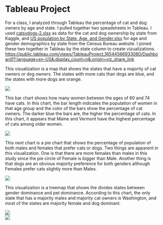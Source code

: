 # Tableau Project
For a class, I analyzed through Tableau the percentage of cat and dog owners by age and state. I pulled together two speadsheets in Tableau. I used [catsvdogs-2.xlsx](https://github.com/knaj88/Portfolio/files/8840625/catsvdogs-2.xlsx) as data for the cat and dog ownership by state from Kaggle, and [US population by State, Age, and Gender.xlsx](https://github.com/knaj88/Portfolio/files/8840630/US.population.by.State.Age.and.Gender.xlsx) for age and gender demographics by state from the Census Bureau website. 
I joined these two together in Tableau by the state column to create vizualizations. 
https://public.tableau.com/views/TableauProject_16544566933080/Dashboard1?:language=en-US&:display_count=n&:origin=viz_share_link

This visualization is a map that shows the states that have a majority of cat owners or dog owners. The states with more cats than dogs are blue, and the states with more dogs are orange.
<div class='tableauPlaceholder' id='viz1654459392662' style='position: relative'><noscript><a href='#'><img alt=' ' src='https:&#47;&#47;public.tableau.com&#47;static&#47;images&#47;Ta&#47;TableauProject_16544566933080&#47;PetDominanceMap&#47;1_rss.png' style='border: none' /></a></noscript><object class='tableauViz'  style='display:none;'><param name='host_url' value='https%3A%2F%2Fpublic.tableau.com%2F' /> <param name='embed_code_version' value='3' /> <param name='path' value='views&#47;TableauProject_16544566933080&#47;PetDominanceMap?:language=en-US&amp;:embed=true' /> <param name='toolbar' value='yes' /><param name='static_image' value='https:&#47;&#47;public.tableau.com&#47;static&#47;images&#47;Ta&#47;TableauProject_16544566933080&#47;PetDominanceMap&#47;1.png' /> <param name='animate_transition' value='yes' /><param name='display_static_image' value='yes' /><param name='display_spinner' value='yes' /><param name='display_overlay' value='yes' /><param name='display_count' value='yes' /><param name='language' value='en-US' /></object></div>                <script type='text/javascript'>                    var divElement = document.getElementById('viz1654459392662');                    var vizElement = divElement.getElementsByTagName('object')[0];                    vizElement.style.width='100%';vizElement.style.height=(divElement.offsetWidth*0.75)+'px';                    var scriptElement = document.createElement('script');                    scriptElement.src = 'https://public.tableau.com/javascripts/api/viz_v1.js';                    vizElement.parentNode.insertBefore(scriptElement, vizElement);                </script> 

This bar chart shows how many women between the ages of 60 and 74 have cats. In this chart, the bar length indicates the population of women in that age group and the color of the bars show the percentage of cat owners. The darker blue the bars are, the higher the percentage of cats. In this chart, it appears that Maine and Vermont have the highest percentage of cats among older women. 
<div class='tableauPlaceholder' id='viz1654459440999' style='position: relative'><noscript><a href='#'><img alt=' ' src='https:&#47;&#47;public.tableau.com&#47;static&#47;images&#47;Ta&#47;TableauProject_16544566933080&#47;BarChart&#47;1_rss.png' style='border: none' /></a></noscript><object class='tableauViz'  style='display:none;'><param name='host_url' value='https%3A%2F%2Fpublic.tableau.com%2F' /> <param name='embed_code_version' value='3' /> <param name='path' value='views&#47;TableauProject_16544566933080&#47;BarChart?:language=en-US&amp;:embed=true' /> <param name='toolbar' value='yes' /><param name='static_image' value='https:&#47;&#47;public.tableau.com&#47;static&#47;images&#47;Ta&#47;TableauProject_16544566933080&#47;BarChart&#47;1.png' /> <param name='animate_transition' value='yes' /><param name='display_static_image' value='yes' /><param name='display_spinner' value='yes' /><param name='display_overlay' value='yes' /><param name='display_count' value='yes' /><param name='language' value='en-US' /></object></div>                <script type='text/javascript'>                    var divElement = document.getElementById('viz1654459440999');                    var vizElement = divElement.getElementsByTagName('object')[0];                    vizElement.style.width='100%';vizElement.style.height=(divElement.offsetWidth*0.75)+'px';                    var scriptElement = document.createElement('script');                    scriptElement.src = 'https://public.tableau.com/javascripts/api/viz_v1.js';                    vizElement.parentNode.insertBefore(scriptElement, vizElement);                </script>

This next chart is a pie chart that shows the percentage of population of both males and females that prefer cats or dogs. Two things are apparent in this visualization. One is that there are more females than males in this study since the pie circle of Female is bigger than Male. Another thing is that dogs are an obvious majority preference for both genders although Females prefer cats slightly more than Males.
<div class='tableauPlaceholder' id='viz1654459481421' style='position: relative'><noscript><a href='#'><img alt=' ' src='https:&#47;&#47;public.tableau.com&#47;static&#47;images&#47;Ta&#47;TableauProject_16544566933080&#47;MaleandFemalePetPreferences&#47;1_rss.png' style='border: none' /></a></noscript><object class='tableauViz'  style='display:none;'><param name='host_url' value='https%3A%2F%2Fpublic.tableau.com%2F' /> <param name='embed_code_version' value='3' /> <param name='path' value='views&#47;TableauProject_16544566933080&#47;MaleandFemalePetPreferences?:language=en-US&amp;:embed=true' /> <param name='toolbar' value='yes' /><param name='static_image' value='https:&#47;&#47;public.tableau.com&#47;static&#47;images&#47;Ta&#47;TableauProject_16544566933080&#47;MaleandFemalePetPreferences&#47;1.png' /> <param name='animate_transition' value='yes' /><param name='display_static_image' value='yes' /><param name='display_spinner' value='yes' /><param name='display_overlay' value='yes' /><param name='display_count' value='yes' /><param name='language' value='en-US' /></object></div>                <script type='text/javascript'>                    var divElement = document.getElementById('viz1654459481421');                    var vizElement = divElement.getElementsByTagName('object')[0];                    vizElement.style.width='100%';vizElement.style.height=(divElement.offsetWidth*0.75)+'px';                    var scriptElement = document.createElement('script');                    scriptElement.src = 'https://public.tableau.com/javascripts/api/viz_v1.js';                    vizElement.parentNode.insertBefore(scriptElement, vizElement);                </script>

This visualization is a treemap that shows the divides states between gender dominance and pet dominance. According to this chart, the only state that has a majority males and majority cat owners is Washington, and most of the states are majority female and dog dominant. 
<div class='tableauPlaceholder' id='viz1654462894650' style='position: relative'><noscript><a href='#'><img alt=' ' src='https:&#47;&#47;public.tableau.com&#47;static&#47;images&#47;Ta&#47;TableauProject_16544566933080&#47;StatesDividedbyGenderandPetDominance&#47;1_rss.png' style='border: none' /></a></noscript><object class='tableauViz'  style='display:none;'><param name='host_url' value='https%3A%2F%2Fpublic.tableau.com%2F' /> <param name='embed_code_version' value='3' /> <param name='site_root' value='' /><param name='name' value='TableauProject_16544566933080&#47;StatesDividedbyGenderandPetDominance' /><param name='tabs' value='yes' /><param name='toolbar' value='yes' /><param name='static_image' value='https:&#47;&#47;public.tableau.com&#47;static&#47;images&#47;Ta&#47;TableauProject_16544566933080&#47;StatesDividedbyGenderandPetDominance&#47;1.png' /> <param name='animate_transition' value='yes' /><param name='display_static_image' value='yes' /><param name='display_spinner' value='yes' /><param name='display_overlay' value='yes' /><param name='display_count' value='yes' /><param name='language' value='en-US' /></object></div>                <script type='text/javascript'>                    var divElement = document.getElementById('viz1654462894650');                    var vizElement = divElement.getElementsByTagName('object')[0];                    vizElement.style.width='100%';vizElement.style.height=(divElement.offsetWidth*0.75)+'px';                    var scriptElement = document.createElement('script');                    scriptElement.src = 'https://public.tableau.com/javascripts/api/viz_v1.js';                    vizElement.parentNode.insertBefore(scriptElement, vizElement);                </script>
<div class='tableauPlaceholder' id='viz1654457079219' style='position: relative'><noscript><a href='#'><img alt=' ' src='https:&#47;&#47;public.tableau.com&#47;static&#47;images&#47;Ta&#47;TableauProject_16544566933080&#47;Dashboard1&#47;1_rss.png' style='border: none' /></a></noscript><object class='tableauViz'  style='display:none;'><param name='host_url' value='https%3A%2F%2Fpublic.tableau.com%2F' /> <param name='embed_code_version' value='3' /> <param name='site_root' value='' /><param name='name' value='TableauProject_16544566933080&#47;Dashboard1' /><param name='tabs' value='yes' /><param name='toolbar' value='yes' /><param name='static_image' value='https:&#47;&#47;public.tableau.com&#47;static&#47;images&#47;Ta&#47;TableauProject_16544566933080&#47;Dashboard1&#47;1.png' /> <param name='animate_transition' value='yes' /><param name='display_static_image' value='yes' /><param name='display_spinner' value='yes' /><param name='display_overlay' value='yes' /><param name='display_count' value='yes' /><param name='language' value='en-US' /></object></div>      <script type='text/javascript'>                    var divElement = document.getElementById('viz1654457079219');                    var vizElement = divElement.getElementsByTagName('object')[0];                    if ( divElement.offsetWidth > 800 ) { vizElement.style.minWidth='1150px';vizElement.style.maxWidth='100%';vizElement.style.minHeight='750px';vizElement.style.maxHeight=(divElement.offsetWidth*0.75)+'px';} else if ( divElement.offsetWidth > 500 ) { vizElement.style.minWidth='1150px';vizElement.style.maxWidth='100%';vizElement.style.minHeight='750px';vizElement.style.maxHeight=(divElement.offsetWidth*0.75)+'px';} else { vizElement.style.width='100%';vizElement.style.minHeight='1500px';vizElement.style.maxHeight=(divElement.offsetWidth*1.77)+'px';}                     var scriptElement = document.createElement('script');                    scriptElement.src = 'https://public.tableau.com/javascripts/api/viz_v1.js';                    vizElement.parentNode.insertBefore(scriptElement, vizElement);                </script>


